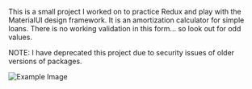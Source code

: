 This is a small project I worked on to practice Redux and play with the MaterialUI design framework. It is an amortization calculator for simple loans. There is no working validation in this form... so look out for odd values.

NOTE: I have deprecated this project due to security issues of older versions of packages.

![Example Image](https://i.imgur.com/PD7NyMD.png)
